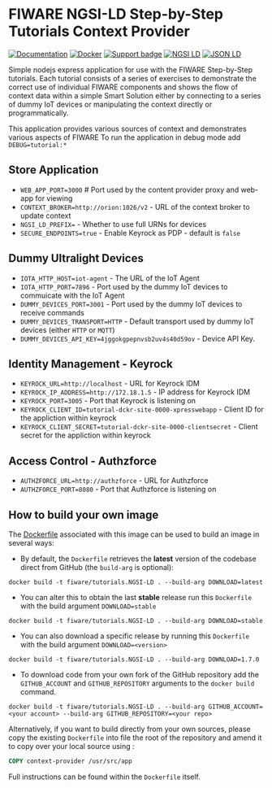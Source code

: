# FIWARE NGSI-LD Step-by-Step Tutorials Context Provider

[![Documentation](https://nexus.lab.fiware.org/repository/raw/public/badges/chapters/documentation.svg)](https://fiware-tutorials.rtfd.io)
[![Docker](https://img.shields.io/docker/pulls/fiware/tutorials.ngsi-ld.svg)](https://hub.docker.com/r/fiware/tutorials.ngsi-ld/)
[![Support badge](https://img.shields.io/badge/tag-fiware-orange.svg?logo=stackoverflow)](https://stackoverflow.com/questions/tagged/fiware)
[![NGSI LD](https://img.shields.io/badge/NGSI-LD-d6604d.svg)](https://www.etsi.org/deliver/etsi_gs/CIM/001_099/009/01.03.01_60/gs_cim009v010301p.pdf)
[![JSON LD](https://img.shields.io/badge/JSON--LD-1.1-f06f38.svg)](https://w3c.github.io/json-ld-syntax/)

Simple nodejs express application for use with the FIWARE Step-by-Step tutorials. Each tutorial consists of a series of
exercises to demonstrate the correct use of individual FIWARE components and shows the flow of context data within a
simple Smart Solution either by connecting to a series of dummy IoT devices or manipulating the context directly or
programmatically.

This application provides various sources of context and demonstrates various aspects of FIWARE To run the application
in debug mode add `DEBUG=tutorial:*`

## Store Application

-   `WEB_APP_PORT=3000` # Port used by the content provider proxy and web-app for viewing
-   `CONTEXT_BROKER=http://orion:1026/v2` - URL of the context broker to update context
-   `NGSI_LD_PREFIX=` - Whether to use full URNs for devices
-   `SECURE_ENDPOINTS=true` - Enable Keyrock as PDP - default is `false`

## Dummy Ultralight Devices

-   `IOTA_HTTP_HOST=iot-agent` - The URL of the IoT Agent
-   `IOTA_HTTP_PORT=7896` - Port used by the dummy IoT devices to commuicate with the IoT Agent
-   `DUMMY_DEVICES_PORT=3001` - Port used by the dummy IoT devices to receive commands
-   `DUMMY_DEVICES_TRANSPORT=HTTP` - Default transport used by dummy IoT devices (either `HTTP` or `MQTT`)
-   `DUMMY_DEVICES_API_KEY=4jggokgpepnvsb2uv4s40d59ov` - Device API Key.

## Identity Management - Keyrock

-   `KEYROCK_URL=http://localhost` - URL for Keyrock IDM
-   `KEYROCK_IP_ADDRESS=http://172.18.1.5` - IP address for Keyrock IDM
-   `KEYROCK_PORT=3005` - Port that Keyrock is listening on
-   `KEYROCK_CLIENT_ID=tutorial-dckr-site-0000-xpresswebapp` - Client ID for the appliction within keyrock
-   `KEYROCK_CLIENT_SECRET=tutorial-dckr-site-0000-clientsecret` - Client secret for the appliction within keyrock

## Access Control - Authzforce

-   `AUTHZFORCE_URL=http://authzforce` - URL for Authzforce
-   `AUTHZFORCE_PORT=8080` - Port that Authzforce is listening on

## How to build your own image

The [Dockerfile](https://github.com/fiware/tutorials.NGSI-LD/blob/master/docker/Dockerfile) associated with this
image can be used to build an image in several ways:

-   By default, the `Dockerfile` retrieves the **latest** version of the codebase direct from GitHub (the `build-arg` is
    optional):

```console
docker build -t fiware/tutorials.NGSI-LD . --build-arg DOWNLOAD=latest
```

-   You can alter this to obtain the last **stable** release run this `Dockerfile` with the build argument
    `DOWNLOAD=stable`

```console
docker build -t fiware/tutorials.NGSI-LD . --build-arg DOWNLOAD=stable
```

-   You can also download a specific release by running this `Dockerfile` with the build argument `DOWNLOAD=<version>`

```console
docker build -t fiware/tutorials.NGSI-LD . --build-arg DOWNLOAD=1.7.0
```

-   To download code from your own fork of the GitHub repository add the `GITHUB_ACCOUNT` and `GITHUB_REPOSITORY`
    arguments to the `docker build` command.

```console
docker build -t fiware/tutorials.NGSI-LD . --build-arg GITHUB_ACCOUNT=<your account> --build-arg GITHUB_REPOSITORY=<your repo>
```

Alternatively, if you want to build directly from your own sources, please copy the existing `Dockerfile` into file the
root of the repository and amend it to copy over your local source using :

```Dockerfile
COPY context-provider /usr/src/app
```

Full instructions can be found within the `Dockerfile` itself.
